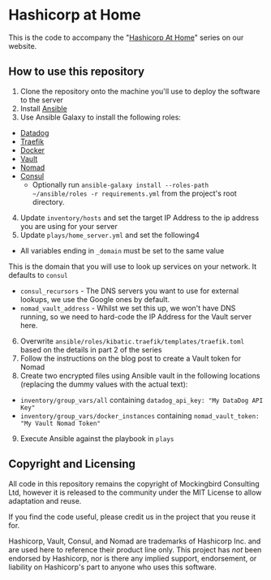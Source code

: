 # Hashicorp at Home

This is the code to accompany the "[Hashicorp At Home](https://www.mockingbirdconsulting.co.uk/blog/2019-01-05-hashicorp-at-home/)" series on our website.

## How to use this repository

1. Clone the repository onto the machine you'll use to deploy the software to the server
2. Install [Ansible](https://www.ansible.com)
3. Use Ansible Galaxy to install the following roles:
  * [Datadog](https://galaxy.ansible.com/DataDog/datadog)
  * [Traefik](https://galaxy.ansible.com/kibatic/traefik)
  * [Docker](https://galaxy.ansible.com/geerlingguy/docker)
  * [Vault](https://galaxy.ansible.com/brianshumate/vault)
  * [Nomad](https://galaxy.ansible.com/brianshumate/nomad)
  * [Consul](https://galaxy.ansible.com/brianshumate/consul)
    - Optionally run `ansible-galaxy install --roles-path ~/ansible/roles -r requirements.yml` from the project's root directory.
4. Update `inventory/hosts` and set the target IP Address to the ip address you are using for your server
5. Update `plays/home_server.yml` and set the following4
  * All variables ending in `_domain` must be set to the same value

   This is the domain that you will use to look up services on your network.  It defaults to `consul`

  * `consul_recursors` - The DNS servers you want to use for external lookups, we use the Google ones by default.
  * `nomad_vault_address` - Whilst we set this up, we won't have DNS running, so we need to hard-code the IP Address for the Vault server here.
6. Overwrite `ansible/roles/kibatic.traefik/templates/traefik.toml` based on the details in part 2 of the series
7. Follow the instructions on the blog post to create a Vault token for Nomad
8. Create two encrypted files using Ansible vault in the following locations (replacing the dummy values with the actual text):
  * `inventory/group_vars/all` containing `datadog_api_key: "My DataDog API Key"`
  * `inventory/group_vars/docker_instances` containing `nomad_vault_token: "My Vault Nomad Token"`
9. Execute Ansible against the playbook in `plays`

## Copyright and Licensing
All code in this repository remains the copyright of Mockingbird Consulting Ltd, however it is released to the community under the MIT License to allow adaptation and reuse.

If you find the code useful, please credit us in the project that you reuse it for.

Hashicorp, Vault, Consul, and Nomad are trademarks of Hashicorp Inc. and are used here to reference their product line only.  This project has *not* been endorsed by Hashicorp, nor is there any implied support, endorsement, or liability on Hashicorp's part to anyone who uses this software.
